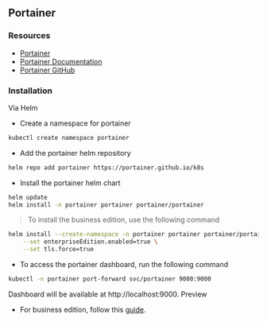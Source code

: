 ## Portainer

### Resources

- [Portainer](https://www.portainer.io/)
- [Portainer Documentation](https://documentation.portainer.io/)
- [Portainer GitHub](https://github.com/portainer/portainer)

### Installation

Via Helm

- Create a namespace for portainer

```bash
kubectl create namespace portainer
```

-  Add the portainer helm repository

```bash
helm repo add portainer https://portainer.github.io/k8s
```

- Install the portainer helm chart

```bash
helm update
helm install -n portainer portainer portainer/portainer 
```

> To install the business edition, use the following command

```bash
helm install --create-namespace -n portainer portainer portainer/portainer \
    --set enterpriseEdition.enabled=true \
    --set tls.force=true
```

- To access the portainer dashboard, run the following command

```bash
kubectl -n portainer port-forward svc/portainer 9000:9000
```

Dashboard will be available at http://localhost:9000. Preview

- For business edition, follow this [guide](https://install.portainer.io/).